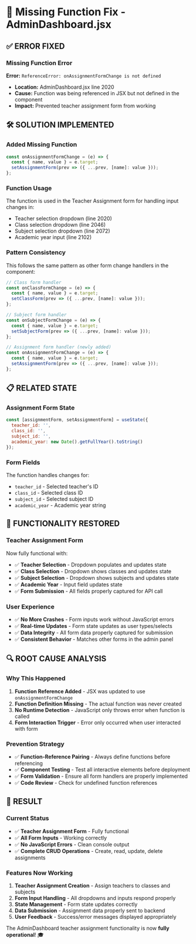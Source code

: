 # 🔧 Missing Function Fix - AdminDashboard.jsx

## ✅ **ERROR FIXED**

### **Missing Function Error**
**Error:** `ReferenceError: onAssignmentFormChange is not defined`
- **Location:** AdminDashboard.jsx line 2020
- **Cause:** Function was being referenced in JSX but not defined in the component
- **Impact:** Prevented teacher assignment form from working

## 🛠️ **SOLUTION IMPLEMENTED**

### **Added Missing Function**
```javascript
const onAssignmentFormChange = (e) => {
  const { name, value } = e.target;
  setAssignmentForm(prev => ({ ...prev, [name]: value }));
};
```

### **Function Usage**
The function is used in the Teacher Assignment form for handling input changes in:
- Teacher selection dropdown (line 2020)
- Class selection dropdown (line 2046) 
- Subject selection dropdown (line 2072)
- Academic year input (line 2102)

### **Pattern Consistency**
This follows the same pattern as other form change handlers in the component:

```javascript
// Class form handler
const onClassFormChange = (e) => {
  const { name, value } = e.target;
  setClassForm(prev => ({ ...prev, [name]: value }));
};

// Subject form handler  
const onSubjectFormChange = (e) => {
  const { name, value } = e.target;
  setSubjectForm(prev => ({ ...prev, [name]: value }));
};

// Assignment form handler (newly added)
const onAssignmentFormChange = (e) => {
  const { name, value } = e.target;
  setAssignmentForm(prev => ({ ...prev, [name]: value }));
};
```

## 📋 **RELATED STATE**

### **Assignment Form State**
```javascript
const [assignmentForm, setAssignmentForm] = useState({
  teacher_id: '',
  class_id: '',
  subject_id: '',
  academic_year: new Date().getFullYear().toString()
});
```

### **Form Fields**
The function handles changes for:
- `teacher_id` - Selected teacher's ID
- `class_id` - Selected class ID
- `subject_id` - Selected subject ID  
- `academic_year` - Academic year string

## 🎯 **FUNCTIONALITY RESTORED**

### **Teacher Assignment Form**
Now fully functional with:
- ✅ **Teacher Selection** - Dropdown populates and updates state
- ✅ **Class Selection** - Dropdown shows classes and updates state
- ✅ **Subject Selection** - Dropdown shows subjects and updates state
- ✅ **Academic Year** - Input field updates state
- ✅ **Form Submission** - All fields properly captured for API call

### **User Experience**
- ✅ **No More Crashes** - Form inputs work without JavaScript errors
- ✅ **Real-time Updates** - Form state updates as user types/selects
- ✅ **Data Integrity** - All form data properly captured for submission
- ✅ **Consistent Behavior** - Matches other forms in the admin panel

## 🔍 **ROOT CAUSE ANALYSIS**

### **Why This Happened**
1. **Function Reference Added** - JSX was updated to use `onAssignmentFormChange`
2. **Function Definition Missing** - The actual function was never created
3. **No Runtime Detection** - JavaScript only throws error when function is called
4. **Form Interaction Trigger** - Error only occurred when user interacted with form

### **Prevention Strategy**
- ✅ **Function-Reference Pairing** - Always define functions before referencing
- ✅ **Component Testing** - Test all interactive elements before deployment
- ✅ **Form Validation** - Ensure all form handlers are properly implemented
- ✅ **Code Review** - Check for undefined function references

## 🎉 **RESULT**

### **Current Status**
- ✅ **Teacher Assignment Form** - Fully functional
- ✅ **All Form Inputs** - Working correctly
- ✅ **No JavaScript Errors** - Clean console output
- ✅ **Complete CRUD Operations** - Create, read, update, delete assignments

### **Features Now Working**
1. **Teacher Assignment Creation** - Assign teachers to classes and subjects
2. **Form Input Handling** - All dropdowns and inputs respond properly
3. **State Management** - Form state updates correctly
4. **Data Submission** - Assignment data properly sent to backend
5. **User Feedback** - Success/error messages displayed appropriately

The AdminDashboard teacher assignment functionality is now **fully operational**! 🎓
